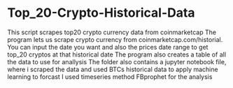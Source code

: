 # Top_20-Crypto-Historical-Data
This script scrapes top20 crypto currency data from coinmarketcap 
The program lets us scrape crypto currency from coinmarketcap.com/historial.
You can input the date you want and also the prices date range to get top_20 cryptos at that historical date
The program also creates a table of all the data to use for anallysis
The folder also contains a jupyter notebook file, where i scraped the data and used BTCs historical data to apply machine learning to forcast
I used timeseries method FBprophet for the analysis
